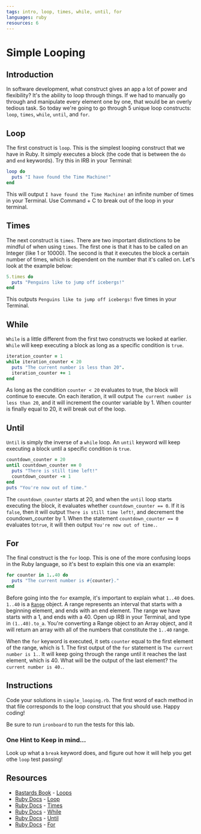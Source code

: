 ```yaml
---
tags: intro, loop, times, while, until, for
languages: ruby
resources: 6
---
```

# Simple Looping

## Introduction

In software development, what construct gives an app a lot of power and flexibility? It's the ability to loop through things. If we had to manually go through and manipulate every element one by one, that would be an overly tedious task. So today we're going to go through 5 unique loop constructs: `loop`, `times`, `while`, `until`, and `for`.

## Loop

The first construct is `loop`. This is the simplest looping construct that we have in Ruby. It simply executes a block (the code that is between the `do` and `end` keywords). Try this in IRB in your Terminal:

```ruby
loop do
  puts "I have found the Time Machine!"
end
```

This will output `I have found the Time Machine!` an infinite number of times in your Terminal. Use Command + C to break out of the loop in your terminal.

## Times

The next construct is `times`. There are two important distinctions to be mindful of when using `times`. The first one is that it has to be called on an Integer (like 1 or 10000). The second is that it executes the block a certain number of times, which is dependent on the number that it's called on. Let's look at the example below:

```ruby
5.times do
  puts "Penguins like to jump off icebergs!"
end
```

This outputs `Penguins like to jump off icebergs!` five times in your Terminal.

## While

`While` is a little different from the first two constructs we looked at earlier. `While` will keep executing a block as long as a specific condition is `true`.

```ruby
iteration_counter = 1
while iteration_counter < 20
  puts "The current number is less than 20".
  iteration_counter += 1
end
```

As long as the condition `counter < 20` evaluates to true, the block will continue to execute. On each iteration, it will output `The current number is less than 20`, and it will increment the counter variable by 1. When counter is finally equal to 20, it will break out of the loop.

## Until

`Until` is simply the inverse of a `while` loop. An `until` keyword will keep executing a block until a specific condition is `true`.

```ruby
countdown_counter = 20
until countdown_counter == 0
  puts "There is still time left!"
  countdown_counter -= 1
end
puts "You're now out of time."
```

The `countdown_counter` starts at 20, and when the `until` loop starts executing the block, it evaluates whether `countdown_counter == 0`. If it is `false`, then it will output `There is still time left!`, and decrement the coundown_counter by 1. When the statement `countdown_counter == 0` evaluates to`true`, it will then output `You're now out of time.`.

## For

The final construct is the `for` loop. This is one of the more confusing loops in the Ruby language, so it's best to explain this one via an example:

```ruby
for counter in 1..40 do
  puts "The current number is #{counter}."
end
```

Before going into the `for` example, it's important to explain what `1..40` does. `1..40` is a [`Range`](http://www.ruby-doc.org/core-2.2.0/Range.html) object. A range represents an interval that starts with a beginning element, and ends with an end element. The range we have starts with a 1, and ends with a 40. Open up IRB in your Terminal, and type in `(1..40).to_a`. You're converting a Range object to an Array object, and it will return an array with all of the numbers that constitute the `1..40` range.

When the `for` keyword is executed, it sets `counter` equal to the first element of the range, which is 1. The first output of the `for` statement is `The current number is 1.`. It will keep going through the range until it reaches the last element, which is 40. What will be the output of the last element? `The current number is 40.`.

## Instructions

Code your solutions in `simple_looping.rb`. The first word of each method in that file corresponds to the loop construct that you should use. Happy coding!

Be sure to run `ironboard` to run the tests for this lab.

### One Hint to Keep in mind...

Look up what a `break` keyword does, and figure out how it will help you get othe `loop` test passing!

## Resources
- [Bastards Book](http://ruby.bastardsbook.com/) - [Loops](http://ruby.bastardsbook.com/chapters/loops/)
- [Ruby Docs](http://www.ruby-doc.org/) - [Loop](http://www.ruby-doc.org/core-2.2.0/Kernel.html#method-i-loop)
- [Ruby Docs](http://www.ruby-doc.org/) - [Times](http://www.ruby-doc.org/core-2.2.0/Integer.html#method-i-times)
- [Ruby Docs](http://www.ruby-doc.org/) - [While](http://www.ruby-doc.org/core-2.2.0/doc/syntax/control_expressions_rdoc.html#label-while+Loop)
- [Ruby Docs](http://www.ruby-doc.org/) - [Until](http://www.ruby-doc.org/core-2.2.0/doc/syntax/control_expressions_rdoc.html#label-until+Loop)
- [Ruby Docs](http://www.ruby-doc.org/) - [For](http://www.ruby-doc.org/core-2.2.0/doc/syntax/control_expressions_rdoc.html#label-for+Loop)
